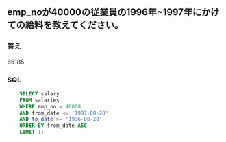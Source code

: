 ## emp_noが40000の従業員の1996年~1997年にかけての給料を教えてください。

### 答え
65185

### SQL
```sql
    SELECT salary
    FROM salaries
    WHERE emp_no = 40000
    AND from_date <= '1997-08-20'
    AND to_date >= '1996-08-20'
    ORDER BY from_date ASC
    LIMIT 1;
```
